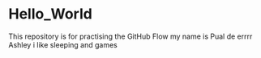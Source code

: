 # Hello_World
This repository is for practising the GitHub Flow
my name is Pual de errrr Ashley i like sleeping and games
